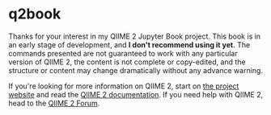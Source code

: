 # q2book

Thanks for your interest in my QIIME 2 Jupyter Book project. This book is in an early stage of development, and **I don't recommend using it yet**. The commands presented are not guaranteed to work with any particular version of QIIME 2, the content is not complete or copy-edited, and the structure or content may change dramatically without any advance warning. 

If you're looking for more information on QIIME 2, start on [the project website](https://qiime2.org) and read the [QIIME 2 documentation](https://docs.qiime2.org). If you need help with QIIME 2, head to the [QIIME 2 Forum](https://forum.qiime2.org).
